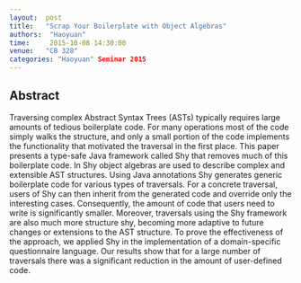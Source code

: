 ```yaml
--- 
layout:  post 
title:   "Scrap Your Boilerplate with Object Algebras"
authors:  "Haoyuan"
time:     2015-10-08 14:30:00
venue:   "CB 328"
categories: "Haoyuan" Seminar 2015
--- 
```

## Abstract

Traversing complex Abstract Syntax Trees (ASTs) typically requires
large amounts of tedious boilerplate code. For many operations most of
the code simply walks the structure, and only a small portion of the
code implements the functionality that motivated the traversal in the
first place. This paper presents a type-safe Java framework called Shy
that removes much of this boilerplate code. In Shy object algebras are
used to describe complex and extensible AST structures. Using Java
annotations Shy generates generic boilerplate code for various types
of traversals. For a concrete traversal, users of Shy can then inherit
from the generated code and override only the interesting
cases. Consequently, the amount of code that users need to write is
significantly smaller. Moreover, traversals using the Shy framework
are also much more structure shy, becoming more adaptive to future
changes or extensions to the AST structure. To prove the effectiveness
of the approach, we applied Shy in the implementation of a
domain-specific questionnaire language. Our results show that for a
large number of traversals there was a significant reduction in the
amount of user-defined code.


